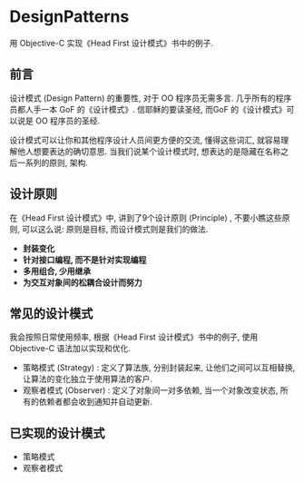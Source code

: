 # DesignPatterns

用 Objective-C 实现《Head First 设计模式》书中的例子.

## 前言
设计模式 (Design Pattern) 的重要性, 对于 OO 程序员无需多言. 几乎所有的程序员都人手一本 GoF 的《设计模式》.
信耶稣的要读圣经, 而GoF 的《设计模式》可以说是 OO 程序员的圣经.

设计模式可以让你和其他程序设计人员间更方便的交流, 懂得这些词汇, 就容易理解他人想要表达的确切意思. 当我们说某个设计模式时, 想表达的是隐藏在名称之后一系列的原则, 架构.

## 设计原则
在《Head First 设计模式》中, 讲到了9个设计原则 (Principle) , 不要小瞧这些原则,  可以这么说: 原则是目标, 而设计模式则是我们的做法.

* **封装变化**
* **针对接口编程, 而不是针对实现编程**
* **多用组合, 少用继承**
* **为交互对象间的松耦合设计而努力**


## 常见的设计模式
我会按照日常使用频率, 根据《Head First 设计模式》书中的例子, 使用 Objective-C 语法加以实现和优化.

* 策略模式 (Strategy) : 定义了算法族, 分别封装起来, 让他们之间可以互相替换, 让算法的变化独立于使用算法的客户.
* 观察者模式 (Observer) : 定义了对象间一对多依赖, 当一个对象改变状态, 所有的依赖者都会收到通知并自动更新.

## 已实现的设计模式

* 策略模式
* 观察者模式
